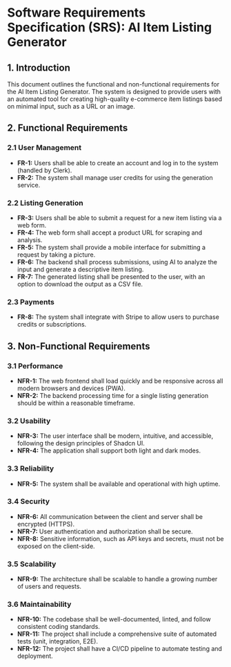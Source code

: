 # Software Requirements Specification (SRS): AI Item Listing Generator

## 1. Introduction

This document outlines the functional and non-functional requirements for the AI Item Listing Generator. The system is designed to provide users with an automated tool for creating high-quality e-commerce item listings based on minimal input, such as a URL or an image.

## 2. Functional Requirements

### 2.1 User Management
- **FR-1:** Users shall be able to create an account and log in to the system (handled by Clerk).
- **FR-2:** The system shall manage user credits for using the generation service.

### 2.2 Listing Generation
- **FR-3:** Users shall be able to submit a request for a new item listing via a web form.
- **FR-4:** The web form shall accept a product URL for scraping and analysis.
- **FR-5:** The system shall provide a mobile interface for submitting a request by taking a picture.
- **FR-6:** The backend shall process submissions, using AI to analyze the input and generate a descriptive item listing.
- **FR-7:** The generated listing shall be presented to the user, with an option to download the output as a CSV file.

### 2.3 Payments
- **FR-8:** The system shall integrate with Stripe to allow users to purchase credits or subscriptions.

## 3. Non-Functional Requirements

### 3.1 Performance
- **NFR-1:** The web frontend shall load quickly and be responsive across all modern browsers and devices (PWA).
- **NFR-2:** The backend processing time for a single listing generation should be within a reasonable timeframe.

### 3.2 Usability
- **NFR-3:** The user interface shall be modern, intuitive, and accessible, following the design principles of Shadcn UI.
- **NFR-4:** The application shall support both light and dark modes.

### 3.3 Reliability
- **NFR-5:** The system shall be available and operational with high uptime.

### 3.4 Security
- **NFR-6:** All communication between the client and server shall be encrypted (HTTPS).
- **NFR-7:** User authentication and authorization shall be secure.
- **NFR-8:** Sensitive information, such as API keys and secrets, must not be exposed on the client-side.

### 3.5 Scalability
- **NFR-9:** The architecture shall be scalable to handle a growing number of users and requests.

### 3.6 Maintainability
- **NFR-10:** The codebase shall be well-documented, linted, and follow consistent coding standards.
- **NFR-11:** The project shall include a comprehensive suite of automated tests (unit, integration, E2E).
- **NFR-12:** The project shall have a CI/CD pipeline to automate testing and deployment.
